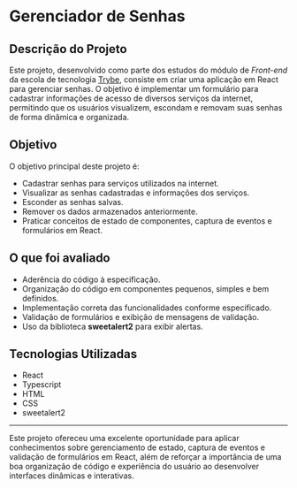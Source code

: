 # Gerenciador de Senhas

## Descrição do Projeto

Este projeto, desenvolvido como parte dos estudos do módulo de _Front-end_ da escola de tecnologia [Trybe](https://www.betrybe.com/), consiste em criar uma aplicação em React para gerenciar senhas. O objetivo é implementar um formulário para cadastrar informações de acesso de diversos serviços da internet, permitindo que os usuários visualizem, escondam e removam suas senhas de forma dinâmica e organizada.

## Objetivo

O objetivo principal deste projeto é:

-   Cadastrar senhas para serviços utilizados na internet.
-   Visualizar as senhas cadastradas e informações dos serviços.
-   Esconder as senhas salvas.
-   Remover os dados armazenados anteriormente.
-   Praticar conceitos de estado de componentes, captura de eventos e formulários em React.

## O que foi avaliado

-   Aderência do código à especificação.
-   Organização do código em componentes pequenos, simples e bem definidos.
-   Implementação correta das funcionalidades conforme especificado.
-   Validação de formulários e exibição de mensagens de validação.
-   Uso da biblioteca **sweetalert2** para exibir alertas.


## Tecnologias Utilizadas

-   React
-   Typescript
-   HTML
-   CSS
-   sweetalert2

----------

Este projeto ofereceu uma excelente oportunidade para aplicar conhecimentos sobre gerenciamento de estado, captura de eventos e validação de formulários em React, além de reforçar a importância de uma boa organização de código e experiência do usuário ao desenvolver interfaces dinâmicas e interativas.
